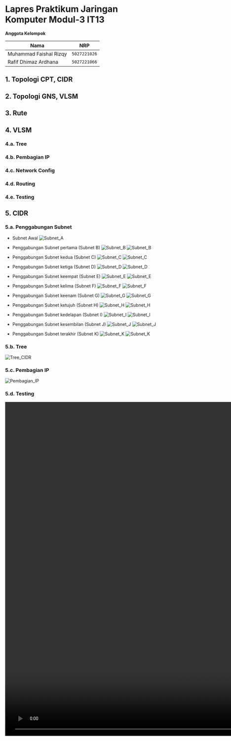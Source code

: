 # Lapres Praktikum Jaringan Komputer Modul-3 IT13
**Anggota Kelompok**

| Nama                   | NRP          |
| ---------------------- | ------------ |
| Muhammad Faishal Rizqy | `5027221026` |
| Rafif Dhimaz Ardhana   | `5027221066` |

## 1. Topologi CPT, CIDR

## 2. Topologi GNS, VLSM

## 3. Rute

## 4. VLSM
### 4.a. Tree
### 4.b. Pembagian IP
### 4.c. Network Config
### 4.d. Routing
### 4.e. Testing

## 5. CIDR
### 5.a. Penggabungan Subnet

- Subnet Awal
![Subnet_A](https://github.com/ishal24/Jarkom-Modul-4-IT13-2024/blob/main/img/subnet/Subnet%20A.png)

- Penggabungan Subnet pertama (Subnet B)
![Subnet_B](https://github.com/ishal24/Jarkom-Modul-4-IT13-2024/blob/main/img/subnet/Subnet%20B.png)
![Subnet_B](https://github.com/ishal24/Jarkom-Modul-4-IT13-2024/blob/main/img/penggabungan/B.png)

- Penggabungan Subnet kedua (Subnet C)
![Subnet_C](https://github.com/ishal24/Jarkom-Modul-4-IT13-2024/blob/main/img/subnet/Subnet%20C.png)
![Subnet_C](https://github.com/ishal24/Jarkom-Modul-4-IT13-2024/blob/main/img/penggabungan/C.png)

- Penggabungan Subnet ketiga (Subnet D)
![Subnet_D](https://github.com/ishal24/Jarkom-Modul-4-IT13-2024/blob/main/img/subnet/Subnet%20D.png)
![Subnet_D](https://github.com/ishal24/Jarkom-Modul-4-IT13-2024/blob/main/img/penggabungan/D.png)

- Penggabungan Subnet keempat (Subnet E)
![Subnet_E](https://github.com/ishal24/Jarkom-Modul-4-IT13-2024/blob/main/img/subnet/Subnet%20E.png)
![Subnet_E](https://github.com/ishal24/Jarkom-Modul-4-IT13-2024/blob/main/img/penggabungan/E.png)

- Penggabungan Subnet kelima (Subnet F)
![Subnet_F](https://github.com/ishal24/Jarkom-Modul-4-IT13-2024/blob/main/img/subnet/Subnet%20F.png)
![Subnet_F](https://github.com/ishal24/Jarkom-Modul-4-IT13-2024/blob/main/img/penggabungan/F.png)

- Penggabungan Subnet keenam (Subnet G)
![Subnet_G](https://github.com/ishal24/Jarkom-Modul-4-IT13-2024/blob/main/img/subnet/Subnet%20G.png)
![Subnet_G](https://github.com/ishal24/Jarkom-Modul-4-IT13-2024/blob/main/img/penggabungan/G.png)

- Penggabungan Subnet ketujuh (Subnet H)
![Subnet_H](https://github.com/ishal24/Jarkom-Modul-4-IT13-2024/blob/main/img/subnet/Subnet%20H.png)
![Subnet_H](https://github.com/ishal24/Jarkom-Modul-4-IT13-2024/blob/main/img/penggabungan/H.png)

- Penggabungan Subnet kedelapan (Subnet I)
![Subnet_I](https://github.com/ishal24/Jarkom-Modul-4-IT13-2024/blob/main/img/subnet/Subnet%20I.png)
![Subnet_I](https://github.com/ishal24/Jarkom-Modul-4-IT13-2024/blob/main/img/penggabungan/I.png)

- Penggabungan Subnet kesembilan (Subnet J)
![Subnet_J](https://github.com/ishal24/Jarkom-Modul-4-IT13-2024/blob/main/img/subnet/Subnet%20J.png)
![Subnet_J](https://github.com/ishal24/Jarkom-Modul-4-IT13-2024/blob/main/img/penggabungan/J.png)

- Penggabungan Subnet terakhir (Subnet K)
![Subnet_K](https://github.com/ishal24/Jarkom-Modul-4-IT13-2024/blob/main/img/subnet/Subnet%20K.png)
![Subnet_K](https://github.com/ishal24/Jarkom-Modul-4-IT13-2024/blob/main/img/penggabungan/K.png)

### 5.b. Tree
![Tree_CIDR](https://github.com/ishal24/Jarkom-Modul-4-IT13-2024/blob/main/img/tree/Tree-CIDR.jpg)

### 5.c. Pembagian IP
![Pembagian_IP](https://github.com/ishal24/Jarkom-Modul-4-IT13-2024/blob/main/img/Pembagian-IP-CIDR.png)

### 5.d. Testing

<video width="1920" height="1080" controls>
  <source src="https://raw.githubusercontent.com/ishal24/Jarkom-Modul-4-IT13-2024/main/vid/Test_CIDR.mp4" type="video/mp4">
</video>